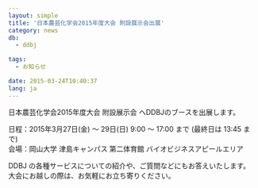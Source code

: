 ```yaml
---
layout: simple
title: '日本農芸化学会2015年度大会 附設展示会出展'
category: news
db:
  - ddbj

tags:
  - お知らせ

date: 2015-03-24T10:40:37
lang: ja
---
```


<p>日本農芸化学会2015年度大会 附設展示会 へDDBJのブースを出展します。</p>

<p>日程：2015年3月27日(金) ～ 29日(日) 9:00 ～ 17:00 まで (最終日は 13:45 まで)<br>会場：岡山大学 津島キャンパス 第二体育館 バイオビジネスアピールエリア</p>

<p>DDBJ の各種サービスについての紹介や、ご質問などにもお答えいたします。<br>大会にお越しの際は、お気軽にお立ち寄りください。</p>
